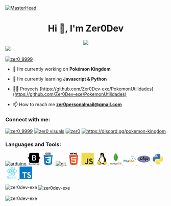 [![MasterHead](https://media.discordapp.net/attachments/1066327157187555368/1087076350394896405/New_Project_19.png?width=768&height=311)](https://skyzer0dev.com)
<h1 align="center">Hi 👋, I'm Zer0Dev</h1>
<div align="center">
<img src="https://readme-typing-svg.herokuapp.com?size=25&color=9146ff&lines=Spanish+Web+/+Discord+BotDev%7C">
</div
<img align="right" alt="Coding" src="https://encrypted-tbn0.gstatic.com/images?q=tbn:ANd9GcRQI8Q-DY8dozbc45VHrGpSuPDyBysn8b2cyUtFIDHMM8AtgsAoqig4IuuI8O1qMkvnlt0&usqp=CAU" width="150" height="150")

![](https://lanyard.cnrad.dev/api/817515739711406140)

<p align="left"> <a href="https://twitter.com/zer0_9999" target="blank"><img src="https://img.shields.io/twitter/follow/zer0_9999?logo=twitter&style=for-the-badge" alt="zer0_9999" /></a> </p>

- 🔭 I’m currently working on **Pokémon Kingdom**

- 🌱 I’m currently learning **Javascript & Python**

- 👨‍💻 Proyects [https://github.com/Zer0Dev-exe/PokemonUtilidades](https://github.com/Zer0Dev-exe/PokemonUtilidades)

- 📫 How to reach me **zer0personalmail@gmail.com**

<h3 align="left">Connect with me:</h3>
<p align="left">
<a href="https://twitter.com/zer0_9999" target="blank"><img align="center" src="https://raw.githubusercontent.com/rahuldkjain/github-profile-readme-generator/master/src/images/icons/Social/twitter.svg" alt="zer0_9999" height="30" width="40" /></a>
<a href="https://www.behance.net/zer0 visuals" target="blank"><img align="center" src="https://raw.githubusercontent.com/rahuldkjain/github-profile-readme-generator/master/src/images/icons/Social/behance.svg" alt="zer0 visuals" height="30" width="40" /></a>
<a href="https://www.youtube.com/c/zer0" target="blank"><img align="center" src="https://raw.githubusercontent.com/rahuldkjain/github-profile-readme-generator/master/src/images/icons/Social/youtube.svg" alt="zer0" height="30" width="40" /></a>
<a href="https://discord.gg/https://discord.gg/pokemon-kingdom" target="blank"><img align="center" src="https://raw.githubusercontent.com/rahuldkjain/github-profile-readme-generator/master/src/images/icons/Social/discord.svg" alt="https://discord.gg/pokemon-kingdom" height="30" width="40" /></a>
</p>

<h3 align="left">Languages and Tools:</h3>
<p align="left"> <a href="https://www.arduino.cc/" target="_blank" rel="noreferrer"> <img src="https://cdn.worldvectorlogo.com/logos/arduino-1.svg" alt="arduino" width="40" height="40"/> </a> <a href="https://getbootstrap.com" target="_blank" rel="noreferrer"> <img src="https://raw.githubusercontent.com/devicons/devicon/master/icons/bootstrap/bootstrap-plain-wordmark.svg" alt="bootstrap" width="40" height="40"/> </a> <a href="https://www.w3schools.com/css/" target="_blank" rel="noreferrer"> <img src="https://raw.githubusercontent.com/devicons/devicon/master/icons/css3/css3-original-wordmark.svg" alt="css3" width="40" height="40"/> </a> <a href="https://git-scm.com/" target="_blank" rel="noreferrer"> <img src="https://www.vectorlogo.zone/logos/git-scm/git-scm-icon.svg" alt="git" width="40" height="40"/> </a> <a href="https://www.w3.org/html/" target="_blank" rel="noreferrer"> <img src="https://raw.githubusercontent.com/devicons/devicon/master/icons/html5/html5-original-wordmark.svg" alt="html5" width="40" height="40"/> </a> <a href="https://developer.mozilla.org/en-US/docs/Web/JavaScript" target="_blank" rel="noreferrer"> <img src="https://raw.githubusercontent.com/devicons/devicon/master/icons/javascript/javascript-original.svg" alt="javascript" width="40" height="40"/> </a> <a href="https://www.linux.org/" target="_blank" rel="noreferrer"> <img src="https://raw.githubusercontent.com/devicons/devicon/master/icons/linux/linux-original.svg" alt="linux" width="40" height="40"/> </a> <a href="https://www.mongodb.com/" target="_blank" rel="noreferrer"> <img src="https://raw.githubusercontent.com/devicons/devicon/master/icons/mongodb/mongodb-original-wordmark.svg" alt="mongodb" width="40" height="40"/> </a> <a href="https://www.mysql.com/" target="_blank" rel="noreferrer"> <img src="https://raw.githubusercontent.com/devicons/devicon/master/icons/mysql/mysql-original-wordmark.svg" alt="mysql" width="40" height="40"/> </a> <a href="https://www.php.net" target="_blank" rel="noreferrer"> <img src="https://raw.githubusercontent.com/devicons/devicon/master/icons/php/php-original.svg" alt="php" width="40" height="40"/> </a> <a href="https://www.python.org" target="_blank" rel="noreferrer"> <img src="https://raw.githubusercontent.com/devicons/devicon/master/icons/python/python-original.svg" alt="python" width="40" height="40"/> </a> <a href="https://reactjs.org/" target="_blank" rel="noreferrer"> <img src="https://raw.githubusercontent.com/devicons/devicon/master/icons/react/react-original-wordmark.svg" alt="react" width="40" height="40"/> </a> <a href="https://www.typescriptlang.org/" target="_blank" rel="noreferrer"> <img src="https://raw.githubusercontent.com/devicons/devicon/master/icons/typescript/typescript-original.svg" alt="typescript" width="40" height="40"/> </a> </p>

<p><img align="left" src="https://github-readme-stats.vercel.app/api/top-langs?username=zer0dev-exe&show_icons=true&locale=en&layout=compact" alt="zer0dev-exe" /></p>

<p>&nbsp;<img align="center" src="https://github-readme-stats.vercel.app/api?username=zer0dev-exe&show_icons=true&locale=en" alt="zer0dev-exe" /></p>

<p><img align="center" src="https://github-readme-streak-stats.herokuapp.com/?user=zer0dev-exe&" alt="zer0dev-exe" /></p>
